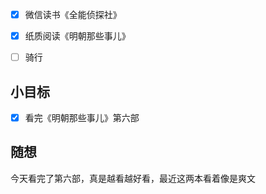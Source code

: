 - [x] 微信读书《全能侦探社》
- [x] 纸质阅读《明朝那些事儿》
- [ ] 骑行


## 小目标
- [x] 看完《明朝那些事儿》第六部

## 随想
今天看完了第六部，真是越看越好看，最近这两本看着像是爽文
